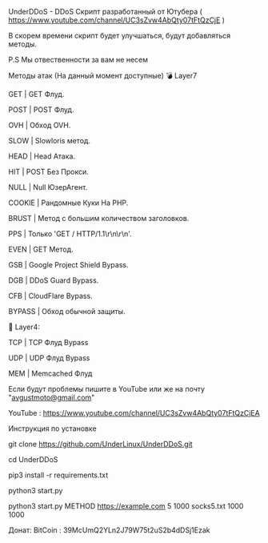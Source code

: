 UnderDDoS - DDoS Скрипт разработанный от Ютубера ( https://www.youtube.com/channel/UC3sZvw4AbQty07tFtQzCjE )

В скорем времени скрипт будет улучшаться, будут добавляться методы.

P.S Мы отвественности за вам не несем



Методы атак (На данный момент доступные)
💣 Layer7


GET | GET Флуд.

POST | POST Флуд.

OVH | Обход OVH.

SLOW | Slowloris метод.

HEAD | Head Атака. 

HIT | POST Без Прокси.

NULL | Null ЮзерАгент.

COOKIE | Рандомные Куки На PHP.

BRUST | Метод с большим количеством заголовков.

PPS | Только 'GET / HTTP/1.1\r\n\r\n'.

EVEN | GET Метод.

GSB | Google Project Shield Bypass.

DGB | DDoS Guard Bypass.

CFB | CloudFlare Bypass.

BYPASS | Обход обычной защиты.


🧨 Layer4:


TCP | TCP Флуд Bypass

UDP | UDP Флуд Bypass

MEM | Memcached Флуд


Если будут проблемы пишите в YouTube или же на почту "avgustmoto@gmail.com"

YouTube : https://www.youtube.com/channel/UC3sZvw4AbQty07tFtQzCjEA

Инструкция по установке


git clone https://github.com/UnderLinux/UnderDDoS.git

cd UnderDDoS

pip3 install -r requirements.txt

python3 start.py

python3 start.py METHOD https://example.com 5 1000 socks5.txt 1000 1000



Донат:
BitCoin : 39McUmQ2YLn2J79W75t2uS2b4dDSj1Ezak
